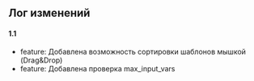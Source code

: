 ## Лог изменений

#### 1.1

* feature: Добавлена возможность сортировки шаблонов мышкой (Drag&Drop)
* feature: Добавлена проверка max_input_vars


